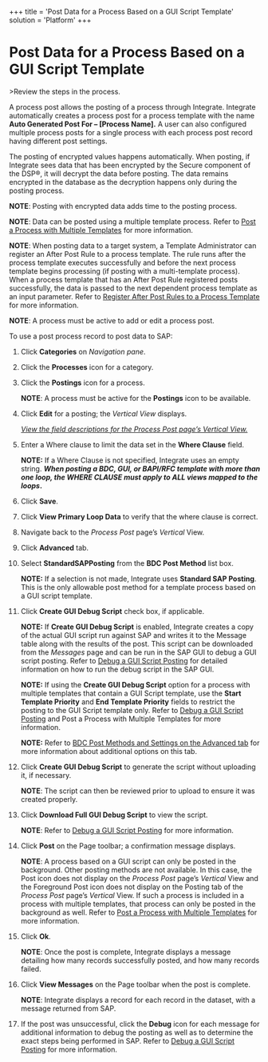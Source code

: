 +++
title = 'Post Data for a Process Based on a GUI Script Template'
solution = 'Platform'
+++

# Post Data for a Process Based on a GUI Script Template

<span id="Post Data using a GUI Script Steps" class="popUpLink">\>Review
the steps in the process. </span>

A process post allows the posting of a process through Integrate.
Integrate automatically creates a process post for a process template
with the name **Auto Generated Post For – \[Process Name\].** A user can
also configured multiple process posts for a single process with each
process post record having different post settings.

The posting of encrypted values happens automatically. When posting, if
Integrate sees data that has been encrypted by the Secure component of
the DSP®, it will decrypt the data before posting. The data remains
encrypted in the database as the decryption happens only during the
posting process.

**NOTE**: Posting with encrypted data adds time to the posting process.

<span style="font-weight: bold;">NOTE</span>: Data can be posted using a
multiple template process. Refer to [Post a Process with Multiple
Templates](Post_a_Process_with_Multiple_Templates) for more
information.

<span style="font-weight: bold;">NOTE</span>: When posting data to a
target system, a Template Administrator can register an After Post Rule
to a process template. The rule runs after the process template executes
successfully and before the next process template begins processing (if
posting with a multi-template process). When a process template that has
an After Post Rule registered posts successfully, the data is passed to
the next dependent process template as an input parameter. Refer to
[Register After Post Rules to a Process
Template](Register_After_Post_Rules_to_a_Process_Template_Overview)
for more information.

**NOTE**: A process must be active to add or edit a process post.

To use a post process record to post data to SAP:

1.  Click **Categories** on *Navigation pane*.

2.  Click the **Processes** icon for a category.

3.  Click the **Postings** icon for a process.
    
    **NOTE**: A process must be active for the **Postings** icon to be
    available.

4.  Click **Edit** for a posting; the *Vertical View* displays. 
    
    *[View the field descriptions for the Process Post page’s Vertical
    View.](../Page_Desc/Process_Post_H#Process_Post_V_All_Tabs)*

5.  Enter a Where clause to limit the data set in the **Where Clause**
    field.
    
    **NOTE:** If a Where Clause is not specified, Integrate uses an
    empty string. ***When posting a BDC, GUI, or BAPI/RFC template with
    more than one loop, the WHERE CLAUSE must apply to ALL views mapped
    to the loops*.**

6.  Click **Save**.

7.  Click **View Primary Loop Data** to verify that the where clause is
    correct.

8.  Navigate back to the *Process Post* page’s *Vertical* View.

9.  Click **Advanced** tab.

10. Select <span style="font-weight: bold;">StandardSAPPosting</span>
    from the <span style="font-weight: bold;">BDC Post Method</span>
    list box.
    
    **NOTE:** If a selection is not made, Integrate uses **Standard SAP
    Posting**. This is the only allowable post method for a template
    process based on a GUI script template.

11. Click **Create GUI Debug Script** check box, if applicable.
    
    **NOTE:** If **Create GUI Debug Script** is enabled, Integrate
    creates a copy of the actual GUI script run against SAP and writes
    it to the Message table along with the results of the post. This
    script can be downloaded from the *Messages* page and can be run in
    the SAP GUI to debug a GUI script posting. Refer to [Debug a GUI
    Script Posting](Debug_a_GUI_Script_Posting) for detailed
    information on how to run the debug script in the SAP GUI.
    
    **NOTE:** If using the **Create GUI Debug Script** option for a
    process with multiple templates that contain a GUI Script template,
    use the **Start Template Priority** and **End Template Priority**
    fields to restrict the posting to the GUI Script template only.
    Refer to [Debug a GUI Script
    Posting](Debug_a_GUI_Script_Posting) and Post a Process with
    Multiple Templates for more information.
    
    **NOTE:** Refer to [BDC Post Methods and Settings on the Advanced
    tab](../Page_Desc/BDCPostMethodsSettingsAdvTab) for more
    information about additional options on this tab.

12. Click <span style="font-weight: bold;">Create GUI Debug
    Script</span> to generate the script without uploading it, if
    necessary.
    
    <span style="font-weight: bold;">NOTE</span>: The script can then be
    reviewed prior to upload to ensure it was created properly.

13. Click <span style="font-weight: bold;">Download Full GUI Debug
    Script</span> to view the script.
    
    <span style="font-weight: bold;">NOTE</span>: Refer to [Debug a GUI
    Script Posting](Debug_a_GUI_Script_Posting) for more
    information.

14. Click **Post** on the Page toolbar; a confirmation message displays.
    
    **NOTE**: A process based on a GUI script can only be posted in the
    background. Other posting methods are not available. In this case,
    the Post icon does not display on the
    <span style="font-style: italic;">Process Post</span> page’s
    <span style="font-style: italic;">Vertical</span> View and the
    Foreground Post icon does not display on the Posting tab of the
    <span style="font-weight: normal; font-style: italic;">Process
    Post</span> page’s <span style="font-style: italic;">Vertical</span>
    View. If such a process is included in a process with multiple
    templates, that process can only be posted in the background as
    well. Refer to [Post a Process with Multiple
    Templates](Post_a_Process_with_Multiple_Templates) for more
    information.

15. Click **Ok**.
    
    **NOTE**: Once the post is complete, Integrate displays a message
    detailing how many records successfully posted, and how many records
    failed.

16. Click **View Messages** on the Page toolbar when the post is
    complete.
    
    **NOTE**: Integrate displays a record for each record in the
    dataset, with a message returned from SAP.

17. If the post was unsuccessful, click the **Debug** icon for each
    message for additional information to debug the posting as well as
    to determine the exact steps being performed in SAP. Refer to [Debug
    a GUI Script Posting](Debug_a_GUI_Script_Posting) for more
    information.

